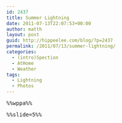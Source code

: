 ```yaml
---
id: 2437
title: Summer Lightning
date: 2011-07-13T22:07:53+00:00
author: matth
layout: post
guid: http://hippeelee.com/blog/?p=2437
permalink: /2011/07/13/summer-lightning/
categories:
  - (intro)Spection
  - AtHome
  - Weather
tags:
  - Lightning
  - Photos
---
```

<tt>%%wppa%%</tt>
  
<tt>%%slide=5%%</tt>